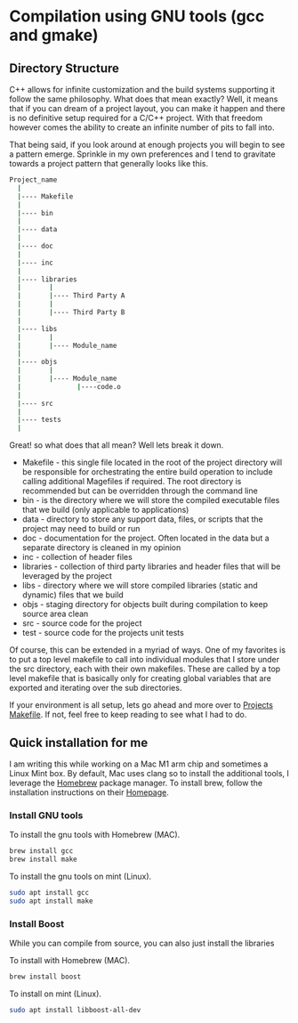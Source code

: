 # Compilation using GNU tools (gcc and gmake)

## Directory Structure

C++ allows for infinite customization and the build systems supporting it follow the same philosophy.  What does that mean exactly?  Well, it means that if you can dream of a project layout, you can make it happen and there is no definitive setup required for a C/C++ project.  With that freedom however comes the ability to create an infinite number of pits to fall into.

That being said, if you look around at enough projects you will begin to see a pattern emerge.  Sprinkle in my own preferences and I tend to gravitate towards a project pattern that generally looks like this.

```bash
Project_name
  |
  |---- Makefile
  |
  |---- bin
  |
  |---- data
  |
  |---- doc
  |
  |---- inc
  |
  |---- libraries
  |       |
  |       |---- Third Party A
  |       |
  |       |---- Third Party B
  |
  |---- libs
  |       |
  |       |---- Module_name
  |
  |---- objs
  |       |
  |       |---- Module_name
  |              |----code.o
  |
  |---- src
  |
  |---- tests
  |
```

Great! so what does that all mean? Well lets break it down.

* Makefile - this single file located in the root of the project directory will be responsible for orchestrating the entire build operation to include calling additional Magefiles if required.  The root directory is recommended but can be overridden through the command line
* bin - is the directory where we will store the compiled executable files that we build (only applicable to applications)
* data - directory to store any support data, files, or scripts that the project may need to build or run
* doc - documentation for the project.  Often located in the data but a separate directory is cleaned in my opinion
* inc - collection of header files
* libraries - collection of third party libraries and header files that will be leveraged by the project
* libs - directory where we will store compiled libraries (static and dynamic) files that we build
* objs - staging directory for objects built during compilation to keep source area clean
* src - source code for the project
* test - source code for the projects unit tests

Of course, this can be extended in a myriad of ways.  One of my favorites is to put a top level makefile to call into individual modules that I store under the src directory, each with their own makefiles.  These are called by a top level makefile that is basically only for creating global variables that are exported and iterating over the sub directories.

If your environment is all setup, lets go ahead and more over to [Projects Makefile](./project/Makefile.md).  If not, feel free to keep reading to see what I had to do.

## Quick installation for me

I am writing this while working on a Mac M1 arm chip and sometimes a Linux Mint box.  By default, Mac uses clang so to install the additional tools, I leverage the [Homebrew](https://brew.sh/) package manager.  To install brew, follow the installation instructions on their [Homepage](https://brew.sh/).

### Install GNU tools

To install the gnu tools with Homebrew (MAC).
  
```bash
brew install gcc
brew install make
```

To install the gnu tools on mint (Linux).

```bash
sudo apt install gcc
sudo apt install make
```

### Install Boost

While you can compile from source, you can also just install the libraries

To install with Homebrew (MAC).
  
```bash
brew install boost
```

To install on mint (Linux).

```bash
sudo apt install libboost-all-dev
```
